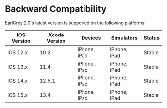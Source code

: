 # Backward Compatibility

EarlGrey 2.0's latest version is supported on the following platforms:


iOS Version  | Xcode Version | Devices           | Simulators  | Status
------------ | ------------- | ------------      | ------------|--------
iOS 12.x     | 10.2          | iPhone, iPad      | iPhone, iPad|Stable
iOS 13.x     | 11.4          | iPhone, iPad      | iPhone, iPad|Stable
iOS 14.x     | 12.5.1        | iPhone, iPad      | iPhone, iPad|Stable
iOS 15.x     | 13.4          | iPhone, iPad      | iPhone, iPad|Stable
